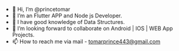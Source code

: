- 👋 Hi, I’m @princetomar
- 👀 I’m an Flutter APP and Node js Developer.
- 🌱 I have good knowledge of Data Structures.
- 💞️ I’m looking forward to collaborate on Android | IOS | WEB App Projects.
- 📫 How to reach me via mail - tomarprince443@gmail.com

<!---
princetomar/princetomar is a ✨ special ✨ repository because its `README.md` (this file) appears on your GitHub profile.
You can click the Preview link to take a look at your changes.
--->

